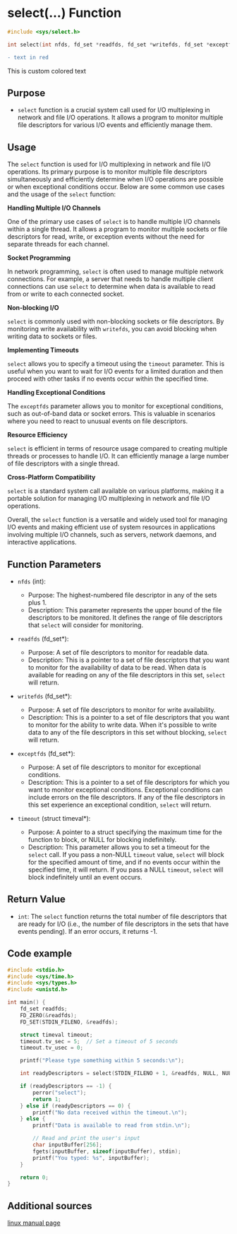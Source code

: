 # select(...) Function

```c
#include <sys/select.h>

int select(int nfds, fd_set *readfds, fd_set *writefds, fd_set *exceptfds, struct timeval *timeout);

```

```diff 
- text in red 
```
<span class="blue">This is custom colored text</span>


## Purpose
- `select` function is a crucial system call used for I/O multiplexing in network and file I/O operations. It allows a program to monitor multiple file descriptors for various I/O events and efficiently manage them.

## Usage
The `select` function is used for I/O multiplexing in network and file I/O operations. Its primary purpose is to monitor multiple file descriptors simultaneously and efficiently determine when I/O operations are possible or when exceptional conditions occur. Below are some common use cases and the usage of the `select` function:

**Handling Multiple I/O Channels**

One of the primary use cases of `select` is to handle multiple I/O channels within a single thread. It allows a program to monitor multiple sockets or file descriptors for read, write, or exception events without the need for separate threads for each channel.

**Socket Programming**

In network programming, `select` is often used to manage multiple network connections. For example, a server that needs to handle multiple client connections can use `select` to determine when data is available to read from or write to each connected socket.

**Non-blocking I/O**

`select` is commonly used with non-blocking sockets or file descriptors. By monitoring write availability with `writefds`, you can avoid blocking when writing data to sockets or files.

**Implementing Timeouts**

`select` allows you to specify a timeout using the `timeout` parameter. This is useful when you want to wait for I/O events for a limited duration and then proceed with other tasks if no events occur within the specified time.

**Handling Exceptional Conditions**

The `exceptfds` parameter allows you to monitor for exceptional conditions, such as out-of-band data or socket errors. This is valuable in scenarios where you need to react to unusual events on file descriptors.

**Resource Efficiency**

`select` is efficient in terms of resource usage compared to creating multiple threads or processes to handle I/O. It can efficiently manage a large number of file descriptors with a single thread.

**Cross-Platform Compatibility**

`select` is a standard system call available on various platforms, making it a portable solution for managing I/O multiplexing in network and file I/O operations.

Overall, the `select` function is a versatile and widely used tool for managing I/O events and making efficient use of system resources in applications involving multiple I/O channels, such as servers, network daemons, and interactive applications.

## Function Parameters
- `nfds` (int):
  - Purpose: The highest-numbered file descriptor in any of the sets plus 1.
  - Description: This parameter represents the upper bound of the file descriptors to be monitored. It defines the range of file descriptors that `select` will consider for monitoring.

- `readfds` (fd_set*):
  - Purpose: A set of file descriptors to monitor for readable data.
  - Description: This is a pointer to a set of file descriptors that you want to monitor for the availability of data to be read. When data is available for reading on any of the file descriptors in this set, `select` will return.

- `writefds` (fd_set*):
  - Purpose: A set of file descriptors to monitor for write availability.
  - Description: This is a pointer to a set of file descriptors that you want to monitor for the ability to write data. When it's possible to write data to any of the file descriptors in this set without blocking, `select` will return.

- `exceptfds` (fd_set*):
  - Purpose: A set of file descriptors to monitor for exceptional conditions.
  - Description: This is a pointer to a set of file descriptors for which you want to monitor exceptional conditions. Exceptional conditions can include errors on the file descriptors. If any of the file descriptors in this set experience an exceptional condition, `select` will return.

- `timeout` (struct timeval*):
  - Purpose: A pointer to a struct specifying the maximum time for the function to block, or NULL for blocking indefinitely.
  - Description: This parameter allows you to set a timeout for the `select` call. If you pass a non-NULL `timeout` value, `select` will block for the specified amount of time, and if no events occur within the specified time, it will return. If you pass a NULL `timeout`, `select` will block indefinitely until an event occurs.

## Return Value
- `int`:
The `select` function returns the total number of file descriptors that are ready for I/O (i.e., the number of file descriptors in the sets that have events pending). If an error occurs, it returns -1.

## Code example
```c
#include <stdio.h>
#include <sys/time.h>
#include <sys/types.h>
#include <unistd.h>

int main() {
    fd_set readfds;
    FD_ZERO(&readfds);
    FD_SET(STDIN_FILENO, &readfds);

    struct timeval timeout;
    timeout.tv_sec = 5;  // Set a timeout of 5 seconds
    timeout.tv_usec = 0;

    printf("Please type something within 5 seconds:\n");

    int readyDescriptors = select(STDIN_FILENO + 1, &readfds, NULL, NULL, &timeout);

    if (readyDescriptors == -1) {
        perror("select");
        return 1;
    } else if (readyDescriptors == 0) {
        printf("No data received within the timeout.\n");
    } else {
        printf("Data is available to read from stdin.\n");

        // Read and print the user's input
        char inputBuffer[256];
        fgets(inputBuffer, sizeof(inputBuffer), stdin);
        printf("You typed: %s", inputBuffer);
    }

    return 0;
}
```
## Additional sources

[linux manual page](https://man7.org/linux/man-pages/man2/select.2.html)